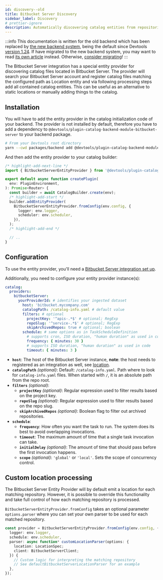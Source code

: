 ```yaml
---
id: discovery--old
title: Bitbucket Server Discovery
sidebar_label: Discovery
# prettier-ignore
description: Automatically discovering catalog entities from repositories in Bitbucket Server
---
```


:::info
This documentation is written for the old backend which has been replaced by [the new backend system](../../backend-system/index.md), being the default since Devtools [version 1.24](../../releases/v1.24.0.md). If have migrated to the new backend system, you may want to read [its own article](./discovery.md) instead. Otherwise, [consider migrating](../../backend-system/building-backends/08-migrating.md)!
:::

The Bitbucket Server integration has a special entity provider for discovering
catalog files located in Bitbucket Server.
The provider will search your Bitbucket Server account and register catalog files matching the configured path
as Location entity and via following processing steps add all contained catalog entities.
This can be useful as an alternative to static locations or manually adding things to the catalog.

## Installation

You will have to add the entity provider in the catalog initialization code of your
backend. The provider is not installed by default, therefore you have to add a
dependency to `@devtools/plugin-catalog-backend-module-bitbucket-server` to your backend
package.

```bash
# From your Devtools root directory
yarn --cwd packages/backend add @devtools/plugin-catalog-backend-module-bitbucket-server
```

And then add the entity provider to your catalog builder:

```ts title="packages/backend/src/plugins/catalog.ts"
/* highlight-add-next-line */
import { BitbucketServerEntityProvider } from '@devtools/plugin-catalog-backend-module-bitbucket-server';

export default async function createPlugin(
  env: PluginEnvironment,
): Promise<Router> {
  const builder = await CatalogBuilder.create(env);
  /* highlight-add-start */
  builder.addEntityProvider(
    BitbucketServerEntityProvider.fromConfig(env.config, {
      logger: env.logger,
      scheduler: env.scheduler,
    }),
  );
  /* highlight-add-end */

  // ..
}
```

## Configuration

To use the entity provider, you'll need a [Bitbucket Server integration set up](locations.md).

Additionally, you need to configure your entity provider instance(s):

```yaml title="app-config.yaml"
catalog:
  providers:
    bitbucketServer:
      yourProviderId: # identifies your ingested dataset
        host: 'bitbucket.mycompany.com'
        catalogPath: /catalog-info.yaml # default value
        filters: # optional
          projectKey: '^apis-.*$' # optional; RegExp
          repoSlug: '^service-.*$' # optional; RegExp
          skipArchivedRepos: true # optional; boolean
        schedule: # same options as in TaskScheduleDefinition
          # supports cron, ISO duration, "human duration" as used in code
          frequency: { minutes: 30 }
          # supports ISO duration, "human duration" as used in code
          timeout: { minutes: 3 }
```

- **`host`**:
  The host of the Bitbucket Server instance, **note**: the host needs to registered as an integration as well, see [location](locations.md).
- **`catalogPath`** _(optional)_:
  Default: `/catalog-info.yaml`.
  Path where to look for `catalog-info.yaml` files.
  When started with `/`, it is an absolute path from the repo root.
- **`filters`** _(optional)_:
  - **`projectKey`** _(optional)_:
    Regular expression used to filter results based on the project key.
  - **`repoSlug`** _(optional)_:
    Regular expression used to filter results based on the repo slug.
  - **`skipArchivedRepos`** _(optional)_:
    Boolean flag to filter out archived repositories.
- **`schedule`**:
  - **`frequency`**:
    How often you want the task to run. The system does its best to avoid overlapping invocations.
  - **`timeout`**:
    The maximum amount of time that a single task invocation can take.
  - **`initialDelay`** _(optional)_:
    The amount of time that should pass before the first invocation happens.
  - **`scope`** _(optional)_:
    `'global'` or `'local'`. Sets the scope of concurrency control.

## Custom location processing

The Bitbucket Server Entity Provider will by default emit a location for each
matching repository. However, it is possible to override this functionality and take full control of how each
matching repository is processed.

`BitbucketServerEntityProvider.fromConfig` takes an optional parameter
`options.parser` where you can set your own parser to be used for each matched
repository.

```typescript
const provider = BitbucketServerEntityProvider.fromConfig(env.config, {
  logger: env.logger,
  schedule: env.scheduler,
  parser: async function* customLocationParser(options: {
    location: LocationSpec;
    client: BitbucketServerClient;
  }) {
    // Custom logic for interpreting the matching repository
    // See defaultBitbucketServerLocationParser for an example
  },
});
```
